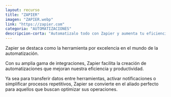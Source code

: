 ```yaml
---
layout: recurso
title: "ZAPIER"
imagen: "ZAPIER.webp"
link: "https://zapier.com"
categoria: "AUTOMATIZACIONES"
descripcion-corta: "Automatizalo todo con Zapier y aumenta tu eficiencia."
---
```


Zapier se destaca como la herramienta por excelencia en el mundo de la automatización.

Con su amplia gama de integraciones, Zapier facilita la creación de automatizaciones que mejoran nuestra eficiencia y productividad.

Ya sea para transferir datos entre herramientas, activar notificaciones o simplificar procesos repetitivos, Zapier se convierte en el aliado perfecto para aquellos que buscan optimizar sus operaciones.